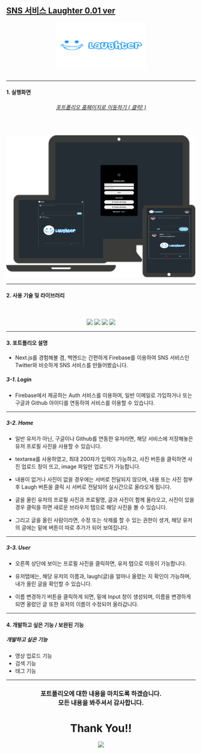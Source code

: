 ## <u>[SNS 서비스 Laughter 0.01 ver](https://laughter.vercel.app/)</u>

<div align="center">
<img src="/public/icons/laughter_main_title_icon.png" style="width:240px; height: 120px;">
<br><br>
</div>

---

#### 1. 실행화면

###### <div align="center"><u>[포트폴리오 홈페이지로 이동하기 ( 클릭! )](https://laughter.vercel.app/)</u></div>

<br>

![](/public/laughter_view.png)

---

#### 2. 사용 기술 및 라이브러리

<div align="center">
<br><br>
<img src="https://img.shields.io/badge/Next.js-000000?style=flat-square&logo=Next.js&logoColor=white"/>
<img src="https://img.shields.io/badge/Firebase-FFCA28?style=flat-square&logo=Firebase&logoColor=orange"/>
<img src="https://img.shields.io/badge/Typescript-008DC9?style=flat-square&logo=TypeScript&logoColor=white"/>
<img src="https://img.shields.io/badge/SCSS-CC6699?style=flat-square&logo=Sass&logoColor=pink"/>
<br>

</div>

---

#### 3. 포트폴리오 설명

- Next.js를 경험해볼 겸, 백엔드는 간편하게 Firebase를 이용하여 SNS 서비스인 Twitter와 비슷하게 SNS 서비스를 만들어봤습니다.
  <br>

##### 3-1. Login

- Firebase에서 제공하는 Auth 서비스를 이용하여, 일반 이메일로 가입하거나 또는 구글과 Github 아이디를 연동하여 서비스를 이용할 수 있습니다.
  <br>

---

##### 3-2. Home

- 일반 유저가 아닌, 구글이나 Github를 연동한 유저라면, 해당 서비스에 저장해놓은 유저 프로필 사진을 사용할 수 있습니다.
  <br>

- textarea를 사용하였고, 최대 200자가 입력이 가능하고, 사진 버튼을 클릭하면 사진 업로드 창이 뜨고, image 파일만 업로드가 가능합니다.
  <br>

- 내용이 없거나 사진이 없을 경우에는 서버로 전달되지 않으며, 내용 또는 사진 첨부 후 Laugh 버튼을 클릭 시 서버로 전달되어 실시간으로 올라오게 됩니다.
  <br>

- 글을 올린 유저의 프로필 사진과 프로필명, 글과 사진이 함께 올라오고, 사진이 있을 경우 클릭을 하면 새로운 브라우저 탭으로 해당 사진을 볼 수 있습니다.
  <br>

- 그리고 글을 올린 사람이라면, 수정 또는 삭제를 할 수 있는 권한이 생겨, 해당 유저의 글에는 밑에 버튼이 따로 추가가 되어 보여집니다.

---

##### 3-3. User

- 오른쪽 상단에 보이는 프로필 사진을 클릭하면, 유저 탭으로 이동이 가능합니다.
  <br>

- 유저탭에는, 해당 유저의 이름과, laugh(글)을 얼마나 올렸는 지 확인이 가능하며, 내가 올린 글을 확인할 수 있습니다.
  <br>

- 이름 변경하기 버튼을 클릭하게 되면, 밑에 Input 창이 생성되며, 이름을 변경하게 되면 올렸던 글 또한 유저의 이름이 수정되어 올라갑니다.

---

#### 4. 개발하고 싶은 기능 / 보완된 기능

##### 개발하고 싶은 기능

- 영상 업로드 기능
- 검색 기능
- 태그 기능

---

### <div align="center">포트폴리오에 대한 내용을 마치도록 하겠습니다.<br> 모든 내용을 봐주셔서 감사합니다.</div>

# <div align="center">Thank You!!</div>

<div align="center">
<a href="https://includecoding.tistory.com/">
<img src="https://img.shields.io/badge/My Blog ( Click Me! )-3766AB?style=flat-square&logo=Bloglovin&logoColor=white"/>
</a>
</div>

